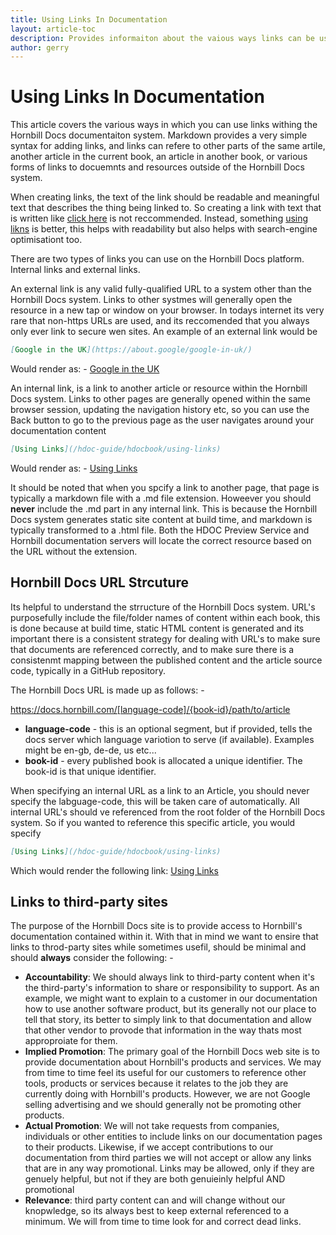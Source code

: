 ```yaml
---
title: Using Links In Documentation
layout: article-toc
description: Provides informaiton about the vaious ways links can be used in documentation
author: gerry
---
```

# Using Links In Documentation

This article covers the various ways in which you can use links withing the Hornbill Docs documentaiton system.  Markdown provides
a very simple syntax for adding links, and links can refere to other parts of the same artile, another article in the current book, an article in another book, or various forms of links to docuemnts and resources outside of the Hornbill Docs system.

When creating links, the text of the link should be readable and meaningful text that describes the thing being linked to. So creating a link with text that is written like [click here](#) is not reccommended.  Instead, something [using likns](#) is better, this helps with readability but also helps with search-engine optimisationt too.

There are two types of links you can use on the Hornbill Docs platform. Internal links and external links. 

An external link is any valid fully-qualified URL to a system other than the Hornbill Docs system. Links to other systmes will generally open the resource in a new tap or window on your browser. In todays internet its very rare that non-https URLs are used, and its reccomended that you always only ever link to secure wen sites.  An example of an external link would be

```md
[Google in the UK](https://about.google/google-in-uk/)
```

Would render as: -
[Google in the UK](https://about.google/google-in-uk/)


An internal link, is a link to another article or resource within the Hornbill Docs system.  Links to other pages are generally opened within the same browser session, updating the navigation history etc, so you can use the Back button to go to the previous page as the user navigates around your documentation content

```md
[Using Links](/hdoc-guide/hdocbook/using-links)
```
Would render as: -
[Using Links](/hdoc-guide/hdocbook/using-links)

It should be noted that when you spcify a link to another page, that page is typically a markdown file with a .md file extension.  Howeever you should **never** include the .md part in any internal link. This is because the Hornbill Docs system generates static site content at build time, and markdown is typically transformed to a .html file.  Both the HDOC Preview Service and Hornbill documentation servers will locate the correct resource based on the URL without the extension. 

## Hornbill Docs URL Strcuture

Its helpful to understand the strructure of the Hornbill Docs system.  URL's purposefully include the file/folder names of content within each book, this is done because at build time, static HTML content is generated and its important there is a consistent strategy for dealing with URL's to make sure that documents are referenced correctly, and to make sure there is a consistenmt mapping between the published content and the article source code, typically in a GitHub repository. 

The Hornbill Docs URL is made up as follows: -

https://docs.hornbill.com/[language-code]/{book-id}/path/to/article

- **language-code** - this is an optional segment, but if provided, tells the docs server which language variotion to serve (if available). Examples might be en-gb, de-de, us etc...
- **book-id** - every published book is allocated a unique identifier. The book-id is that unique identifier. 

When specifying an internal URL as a link to an Article, you should never specify the labguage-code, this will be taken care of automatically. All internal URL's should ve referenced from the root folder of the Hornbill Docs system. So if you wanted to reference this specific article, you would specify

```md
[Using Links](/hdoc-guide/hdocbook/using-links)
```

Which would render the following link: [Using Links](/hdoc-guide/hdocbook/using-links)


## Links to third-party sites

The purpose of the Hornbill Docs site is to provide access to Hornbill's documentation contained within it. With that in mind we want to ensire that links to throd-party sites while sometimes usefil, should be minimal and should **always** consider the following: -

- **Accountability**: We should always link to third-party content when it's the third-party's information to share or responsibility to support. As an example, we might want to explain to a customer in our documentation how to use another software product, but its generally not our place to tell that story, its better to simply link to that documentation and allow that other vendor to provode that information in the way thats most approproiate for them. 
- **Implied Promotion**: The primary goal of the Hornbill Docs web site is to provide documentation about Hornbill's products and services.  We may from time to time feel its useful for our customers to reference other tools, products or services because it relates to the job they are currently doing with Hornbill's products.  However, we are not Google selling advertising and we should generally not be promoting other products. 
- **Actual Promotion**: We will not take requests from companies, individuals or other entities to include links on our documentation pages to their products.  Likewise, if we accept contributions to our documentation from third parties we will not accept or allow any links that are in any way promotional. Links may be allowed, only if they are genuely helpful, but not if they are both genuieinly helpful AND promotional
- **Relevance**: third party content can and will change without our knopwledge, so its always best to keep external referenced to a minimum.  We will from time to time look for and correct dead links. 

